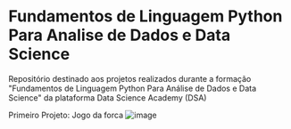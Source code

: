 # Fundamentos de Linguagem Python Para Analise de Dados e Data Science
Repositório destinado aos projetos realizados durante a formação "Fundamentos de Linguagem Python Para Análise de Dados e Data Science" da plataforma Data Science Academy (DSA)

Primeiro Projeto: Jogo da forca
![image](https://github.com/user-attachments/assets/6c413343-a96a-42c6-af5f-98a7252f583f)
